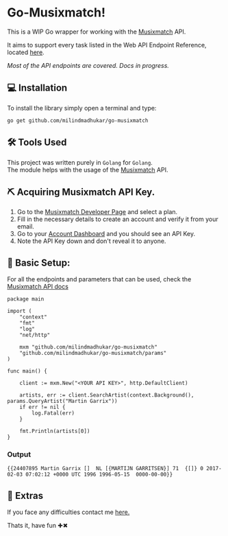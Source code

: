 
# Go-Musixmatch!

This is a WIP Go wrapper for working with the [Musixmatch](https://www.musixmatch.com/) API.

It aims to support every task listed in the Web API Endpoint Reference, located [here](https://developer.musixmatch.com/documentation).

*Most of the API endpoints are covered. Docs in progress.*


## 💻 Installation
To install the library simply open a terminal and type:
```
go get github.com/milindmadhukar/go-musixmatch
```

## ️️🛠️ Tools Used

This project was written purely in `Golang` for `Golang`.</br>
The module helps with the usage of the [Musixmatch](https://developer.musixmatch.com/documentation) API.

## ⛏️  Acquiring Musixmatch API Key.

1. Go to the [Musixmatch Developer Page](https://developer.musixmatch.com/plans) and select a plan.
1. Fill in the necessary details to create an account and verify it from your email.
1. Go to your [Account Dashboard](https://developer.musixmatch.com/admin/applications) and you should see an API Key.
1. Note the API Key down and don't reveal it to anyone.


## 🏁 Basic Setup:
For all the endpoints and parameters that can be used, check the [Musixmatch API docs](https://developer.musixmatch.com/documentation)

```
package main

import (
	"context"
	"fmt"
	"log"
	"net/http"

	mxm "github.com/milindmadhukar/go-musixmatch"
	"github.com/milindmadhukar/go-musixmatch/params"
)

func main() {

	client := mxm.New("<YOUR API KEY>", http.DefaultClient)

	artists, err := client.SearchArtist(context.Background(), params.QueryArtist("Martin Garrix"))
	if err != nil {
		log.Fatal(err)
	}

	fmt.Println(artists[0])
}
```

### Output
```
{{24407895 Martin Garrix []  NL [{MARTIJN GARRITSEN}] 71  {[]} 0 2017-02-03 07:02:12 +0000 UTC 1996 1996-05-15  0000-00-00}}
```


## 🧿 Extras

If you face any difficulties contact me [here.](https://milindm.me/contact/)

Thats it, have fun ✚✖
